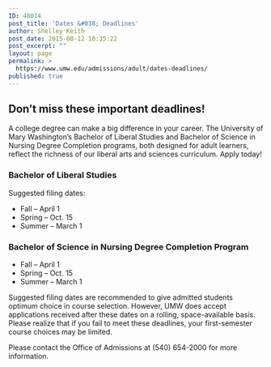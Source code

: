 ```yaml
---
ID: 48014
post_title: 'Dates &#038; Deadlines'
author: Shelley Keith
post_date: 2015-08-12 10:35:22
post_excerpt: ""
layout: page
permalink: >
  https://www.umw.edu/admissions/adult/dates-deadlines/
published: true
---
```

<h2>Don’t miss these important deadlines!</h2>
A college degree can make a big difference in your career. The University of Mary Washington’s Bachelor of Liberal Studies and Bachelor of Science in Nursing Degree Completion programs, both designed for adult learners, reflect the richness of our liberal arts and sciences curriculum. Apply today!
<h3>Bachelor of Liberal Studies</h3>
Suggested filing dates:
<ul>
	<li>Fall – April 1</li>
	<li>Spring – Oct. 15</li>
	<li>Summer – March 1</li>
</ul>
<h3>Bachelor of Science in Nursing Degree Completion Program</h3>
<ul>
	<li>Fall – April 1</li>
	<li>Spring – Oct. 15</li>
	<li>Summer – March 1</li>
</ul>
Suggested filing dates are recommended to give admitted students optimum choice in course selection. However, UMW does accept applications received after these dates on a rolling, space-available basis. Please realize that if you fail to meet these deadlines, your first-semester course choices may be limited.

Please contact the Office of Admissions at (540) 654-2000 for more information.